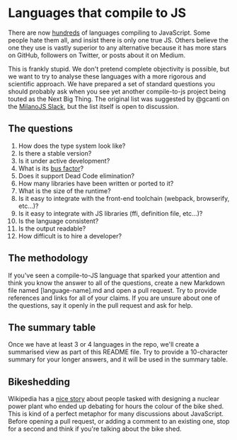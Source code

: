 # Languages that compile to JS

There are now [hundreds](https://github.com/jashkenas/coffeescript/wiki/list-of-languages-that-compile-to-js) of languages compiling to JavaScript. Some people hate them all, and insist there is only one true JS. Others believe the one they use is vastly superior to any alternative because it has more stars on GitHub, followers on Twitter, or posts about it on Medium.

This is frankly stupid. We don't pretend complete objectivity is possible, but we want to try to analyse these languages with a more rigorous and scientific approach. We have prepared a set of standard questions you should probably ask when you see yet another compile-to-js project being touted as the Next Big Thing. The original list was suggested by @gcanti on the [MilanoJS Slack](http://milanojs.herokuapp.com/), but the list itself is open to discussion.

## The questions

1. How does the type system look like?
2. Is there a stable version?
3. Is it under active development?
4. What is its [bus factor](https://en.wikipedia.org/wiki/Bus_factor)?
5. Does it support Dead Code elimination?
6. How many libraries have been written or ported to it?
7. What is the size of the runtime?
8. Is it easy to integrate with the front-end toolchain (webpack, browserify, etc...)?
9. Is it easy to integrate with JS libraries (ffi, definition file, etc...)?
10. Is the language consistent?
11. Is the output readable?
12. How difficult is to hire a developer?

## The methodology

If you've seen a compile-to-JS language that sparked your attention and think you know the answer to all of the questions, create a new Markdown file named [language-name].md and open a pull request. Try to provide references and links for all of your claims. If you are unsure about one of the questions, say it openly in the pull request and ask for help.  

## The summary table

Once we have at least 3 or 4 languages in the repo, we'll create a summarised view as part of this README file. Try to provide a 10-character summary for your longer answers, and it will be used in the summary table.

## Bikeshedding

Wikipedia has a [nice story](https://en.wikipedia.org/wiki/Law_of_triviality) about people tasked with designing a nuclear power plant who ended up debating for hours the colour of the bike shed. This is kind of a perfect metaphor for many discussions about JavaScript. Before opening a pull request, or adding a comment to an existing one, stop for a second and think if you're talking about the bike shed.
